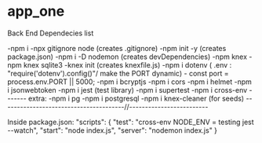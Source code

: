 # app_one

Back End Dependecies list

-npm i
-npx gitignore node (creates .gitignore)
-npm init -y (creates package.json)
-npm i -D nodemon (creates devDependencies)
-npm knex
-npm knex sqlite3
-knex init (creates knexfile.js)
-npm i dotenv ( .env : "require('dotenv').config()"/ make the PORT dynamic) - const port = process.env.PORT || 5000;
-npm i bcryptjs
-npm i cors
-npm i helmet
-npm i jsonwebtoken
-npm i jest (test library)
-npm i supertest
-npm i cross-env
------- extra:
-npm i pg
-npm i postgresql
-npm i knex-cleaner (for seeds)
---------------------------------------//-------------------------

Inside package.json:
"scripts": {
"test": "cross-env NODE_ENV = testing jest --watch",
"start": "node index.js",
"server": "nodemon index.js"
}

